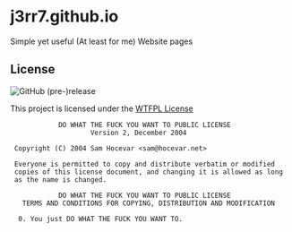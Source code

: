 # j3rr7.github.io

Simple yet useful (At least for me) Website pages



## License
![GitHub (pre-)release](https://img.shields.io/badge/release-1.0.0-ff69b4.svg?longCache=true&style=for-the-badge)



This project is licensed under the [WTFPL License](http://www.wtfpl.net/txt/copying/) 

```
            DO WHAT THE FUCK YOU WANT TO PUBLIC LICENSE
                    Version 2, December 2004

 Copyright (C) 2004 Sam Hocevar <sam@hocevar.net>

 Everyone is permitted to copy and distribute verbatim or modified
 copies of this license document, and changing it is allowed as long
 as the name is changed.

            DO WHAT THE FUCK YOU WANT TO PUBLIC LICENSE
   TERMS AND CONDITIONS FOR COPYING, DISTRIBUTION AND MODIFICATION

  0. You just DO WHAT THE FUCK YOU WANT TO.
 ```
